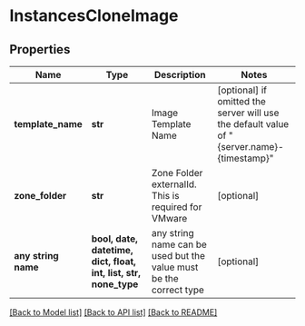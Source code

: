 # InstancesCloneImage


## Properties
Name | Type | Description | Notes
------------ | ------------- | ------------- | -------------
**template_name** | **str** | Image Template Name | [optional]  if omitted the server will use the default value of "{server.name}-{timestamp}"
**zone_folder** | **str** | Zone Folder externalId. This is required for VMware | [optional] 
**any string name** | **bool, date, datetime, dict, float, int, list, str, none_type** | any string name can be used but the value must be the correct type | [optional]

[[Back to Model list]](../README.md#documentation-for-models) [[Back to API list]](../README.md#documentation-for-api-endpoints) [[Back to README]](../README.md)


